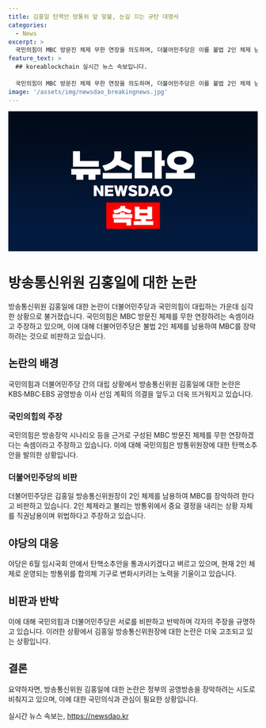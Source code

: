 ```yaml
---
title: 김홍일 탄핵안 방통위 앞 맞불, 눈길 끄는 규탄 대명사
categories:
  - News
excerpt: >
  국민의힘이 MBC 방문진 체제 무한 연장을 의도하며, 더불어민주당은 이를 불법 2인 체제 남용으로 비판하고 김홍일 방송통신위원장에 대한 탄핵소추안을 발의했다. 이에 국민의힘과 민주당은 대립하고, 야당은 2인 체제 운영의 위법성을 강조하며 규탄하고 있다. 노종면 민주당 원내대변인은 방통위가 MBC 장악 절차를 시작하겠다는 속셈을 드러냈다며 비판했다. 현재 상황은 갈등이 고조되고 있으며, 이에 대한 탄핵 추진이 예상된다.
feature_text: >
  ## koreablockchain 실시간 뉴스 속보입니다.

  국민의힘이 MBC 방문진 체제 무한 연장을 의도하며, 더불어민주당은 이를 불법 2인 체제 남용으로 비판하고 김홍일 방송통신위원장에 대한 탄핵소추안을 발의했다. 이에 국민의힘과 민주당은 대립하고, 야당은 2인 체제 운영의 위법성을 강조하며 규탄하고 있다. 노종면 민주당 원내대변인은 방통위가 MBC 장악 절차를 시작하겠다는 속셈을 드러냈다며 비판했다. 현재 상황은 갈등이 고조되고 있으며, 이에 대한 탄핵 추진이 예상된다.
image: '/assets/img/newsdao_breakingnews.jpg'
---
```


<p><img src="/assets/img/newsdao_breakingnews.jpg" alt="koreablockchain 속보" /></p>

<h1 data-ke-size="size26"><b>방송통신위원 김홍일에 대한 논란</b></h1>

<p data-ke-size="size16"></p>

<p>방송통신위원 김홍일에 대한 논란이 더불어민주당과 국민의힘이 대립하는 가운데 심각한 상황으로 불거졌습니다. 국민의힘은 MBC 방문진 체제를 무한 연장하려는 속셈이라고 주장하고 있으며, 이에 대해 더불어민주당은 불법 2인 체제를 남용하여 MBC를 장악하려는 것으로 비판하고 있습니다.</p>

<h2 data-ke-size="size24"><b>논란의 배경</b></h2>

<p>국민의힘과 더불어민주당 간의 대립 상황에서 방송통신위원 김홍일에 대한 논란은 KBS·MBC·EBS 공영방송 이사 선임 계획의 의결을 앞두고 더욱 뜨거워지고 있습니다.</p>

<h3 data-ke-size="size20"><b>국민의힘의 주장</b></h3>

<p>국민의힘은 방송장악 시나리오 등을 근거로 구성된 MBC 방문진 체제를 무한 연장하겠다는 속셈이라고 주장하고 있습니다. 이에 대해 국민의힘은 방통위원장에 대한 탄핵소추안을 발의한 상황입니다.</p>

<h3 data-ke-size="size20"><b>더불어민주당의 비판</b></h3>

<p>더불어민주당은 김홍일 방송통신위원장이 2인 체제를 남용하여 MBC를 장악하려 한다고 비판하고 있습니다. 2인 체제라고 불리는 방통위에서 중요 결정을 내리는 상황 자체를 직권남용이며 위법하다고 주장하고 있습니다.</p>

<h2 data-ke-size="size24"><b>야당의 대응</b></h2>

<p>야당은 6월 임시국회 안에서 탄핵소추안을 통과시키겠다고 벼르고 있으며, 현재 2인 체제로 운영되는 방통위를 합의체 기구로 변화시키려는 노력을 기울이고 있습니다.</p>

<h2 data-ke-size="size24"><b>비판과 반박</b></h2>

<p>이에 대해 국민의힘과 더불어민주당은 서로를 비판하고 반박하며 각자의 주장을 규명하고 있습니다. 이러한 상황에서 김홍일 방송통신위원장에 대한 논란은 더욱 고조되고 있는 상황입니다.</p>

<h2 data-ke-size="size24"><b>결론</b></h2>

<p>요약하자면, 방송통신위원 김홍일에 대한 논란은 정부의 공영방송을 장악하려는 시도로 비춰지고 있으며, 이에 대한 국민의식과 관심이 필요한 상황입니다.</p>
실시간 뉴스 속보는, <a href="https://newsdao.kr" rel="dofollow">https://newsdao.kr</a>


